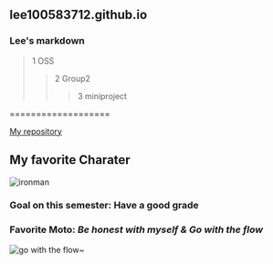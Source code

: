 ## lee100583712.github.io

### Lee's markdown

> 1 OSS
>> 2 Group2
>>> 3 miniproject

===================

[My repository](https://github.com/lee100583712)

## My favorite Charater

![ironman](https://user-images.githubusercontent.com/100828618/166216534-abd5f1c3-7f8b-4376-b805-95722e0f1dcb.jpg)

### Goal on this semester: __Have a good grade__

### Favorite Moto: _Be honest with myself & Go with the flow_
![go with the flow~](https://user-images.githubusercontent.com/100828618/166217811-1a25afbc-9af4-41e3-a6f6-7ea1e6ad260a.jpg)

